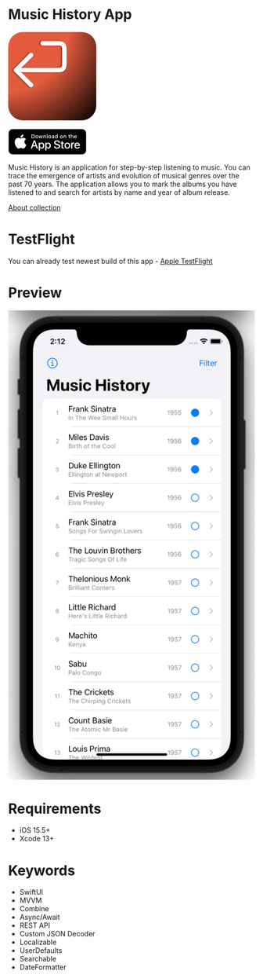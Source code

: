# Music History App

[![roundedIcon](https://github.com/GromovHub/MusicHistory/blob/main/Assets/roundedIcon180.png)](https://github.com/GromovHub/MusicHistory/)

[![AppStoreIcon](https://github.com/GromovHub/MusicHistory/blob/main/Assets/AppStore.png)](https://apps.apple.com/ru/app/music-history-app/id1642058279?l=en)

Music History is an application for step-by-step listening to music. You can trace the emergence of artists and evolution of musical genres over the past 70 years. The application allows you to mark the albums you have listened to and search for artists by name and year of album release.

[About collection](https://en.wikipedia.org/wiki/1001_Albums_You_Must_Hear_Before_You_Die)

# TestFlight

You can already test newest build of this app - [Apple TestFlight](https://testflight.apple.com/join/9kRsZpQu)

# Preview
![preview](https://github.com/GromovHub/MusicHistory/blob/main/Assets/Preview.png)

# Requirements

* iOS 15.5+
* Xcode 13+

# Keywords

* SwiftUI
* MVVM
* Combine
* Async/Await
* REST API
* Custom JSON Decoder
* Localizable
* UserDefaults
* Searchable
* DateFormatter
